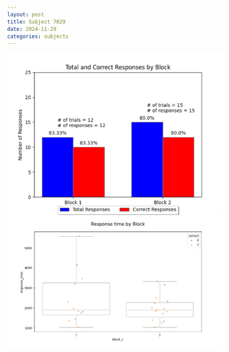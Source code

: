 ```yaml
---
layout: post
title: Subject 7029
date: 2024-11-29
categories: subjects
---
```


![](data/7029/run-14/7029_ATS_responses.png)
![](data/7029/run-14/7029_ATS_rt.png)
